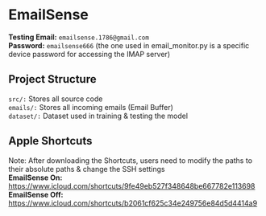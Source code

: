 # EmailSense

**Testing Email:** ```emailsense.1786@gmail.com```<br/>
**Password:** ```emailsense666``` (the one used in email_monitor.py is a specific device password for accessing the IMAP server)

## Project Structure
```src/:``` Stores all source code<br/>
```emails/:``` Stores all incoming emails (Email Buffer)<br/>
```dataset/:``` Dataset used in training & testing the model<br/>

## Apple Shortcuts
Note: After downloading the Shortcuts, users need to modify the paths to their absolute paths & change the SSH settings <br/>
**EmailSense On:** https://www.icloud.com/shortcuts/9fe49eb527f348648be667782e113698 <br/>
**EmailSense Off:** https://www.icloud.com/shortcuts/b2061cf625c34e249756e84d5d4414a9 <br/>
